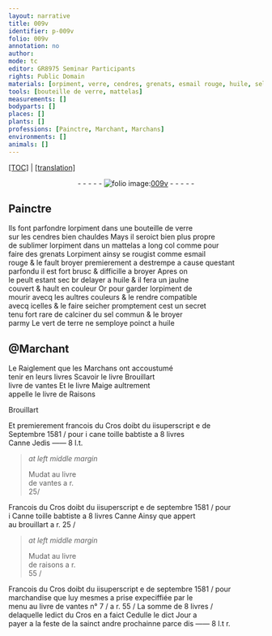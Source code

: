 ```yaml
---
layout: narrative
title: 009v
identifier: p-009v
folio: 009v
annotation: no
author:
mode: tc
editor: GR8975 Seminar Participants
rights: Public Domain
materials: [orpiment, verre, cendres, grenats, esmail rouge, huile, sel commun, vert de terre, toille babtiste]
tools: [bouteille de verre, mattelas]
measurements: []
bodyparts: []
places: []
plants: []
professions: [Painctre, Marchant, Marchans]
environments: []
animals: []
---
```


 <p><a href="{{ site.baseurl }}/diplomatic/">[TOC]</a> | <a href="{{ site.baseurl }}/texts/p-009v_tl/" target="_blank">[translation]</a></p><div class="folio" align="center">- - - - - <a href="http://gallica.bnf.fr/ark:/12148/btv1b10500001g/f24.image" target="_blank"><img src="https://cu-mkp.github.io/2017-workshop-edition/assets/photo-icon.png" alt="folio image: " style="display:inline-block; margin-bottom:-3px;"/>009v</a> - - - - - </div>  
  

## <span class="pro">Painctre</span>

 
Ils font parfondre l<span class="m">orpiment</span> dans une <span class="tl">bouteille de <span class="m">verre</span></span><br/> sur les <span class="m">cendres</span> bien chauldes Mays il seroict bien plus propre<br/> de sublimer l<span class="m">orpiment</span> dans un <span class="tl">mattelas</span> a long col co<span class="exp">mm</span>e pour<br/> faire des <span class="m">grenats</span> L<span class="m">orpiment</span> ainsy se rougist comme <span class="m">esmail<br/> rouge</span> & le fault broyer premierem<span class="exp">ent</span> a destrempe a cause questa<span class="exp">n</span>t<br/> parfondu il est fort brusc & difficille a broyer Apres on<br/> le peult esta<span class="exp">n</span>t sec <span class="del">br</span> delayer a <span class="m">huile</span> & il fera un jaulne<br/> couvert & hault en couleur Or pour garder l<span class="m">orpiment</span> de<br/> mourir avecq les aultres couleurs & le rendre compatible<br/> avecq icelles & le faire seicher promptem<span class="exp">ent</span> cest un secret<br/> tenu fort rare de calciner du <span class="m">sel commun</span> & le broyer<br/> parmy Le <span class="m">vert de terre</span> ne semploye poinct a <span class="m">huile</span>
 
 
  

## @<span class="pro">Marchant</span>

 
Le Raiglement que les <span class="pro">Marchans</span> ont accoustumé<br/> tenir en leurs livres Scavoir le livre Brouillart<br/> livre de vantes Et le livre Maige aultrement<br/> appelle le livre de Raisons
 
 
  
Brouillart
 
Et premierement francois du Cros doibt du iisuperscript e de<br/> Septembre 1581 / po<span class="exp">ur</span> i cane <span class="m">toille babtiste</span> a 8 livres<br/> Canne Jedis —— 8 l.<span class="x">t</span>. 
 
> *at left middle margin*
> 
> 
>   Mudat au livre<br/> de vantes a r.<br/> 25/
 
Francois du Cros doibt du iisuperscript e de septembre 1581 / pour<br/> i Canne <span class="m">toille babtiste</span> a 8 livres Canne Ainsy que appert<br/> au brouillart a r. 25 /
 
> *at left middle margin*
> 
> 
>   Mudat au livre<br/> de raisons a r.<br/> 55 /
 
Francois du Cros doibt du iisuperscript e de septembre 1581 / pour<br/> marchandise que luy mesmes a prise expeciffiée par le<br/> menu au livre de vantes n° 7 / a r. 55 / La somme de 8 livres / <br/> delaquelle led<span class="exp">ict</span> du Cros en a faict Cedulle le dict Jour a<br/> payer a la feste de la s<span class="exp">ainc</span>t andre prochainne parce dis —— 8 l.t r. 
 
 